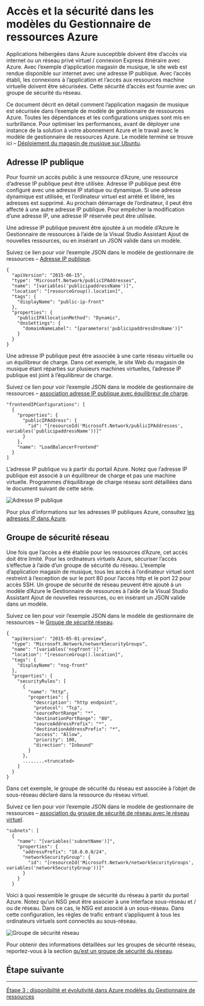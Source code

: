 <properties
   pageTitle="Accès et sécurité dans modèles de gestionnaire de ressources Azure | Microsoft Azure" 
   description="Didacticiel de DotNet Core Azure VM"
   services="virtual-machines-linux"
   documentationCenter="virtual-machines"
   authors="neilpeterson"
   manager="timlt"
   editor="tysonn"
   tags="azure-service-management"/>

<tags
   ms.service="virtual-machines-linux"
   ms.devlang="na"
   ms.topic="article"
   ms.tgt_pltfrm="vm-linux"
   ms.workload="infrastructure"
   ms.date="09/21/2016"
   ms.author="nepeters"/>

# <a name="access-and-security-in-azure-resource-manager-templates"></a>Accès et la sécurité dans les modèles du Gestionnaire de ressources Azure

Applications hébergées dans Azure susceptible doivent être d’accès via internet ou un réseau privé virtuel / connexion Express itinéraire avec Azure. Avec l’exemple d’application magasin de musique, le site web est rendue disponible sur internet avec une adresse IP publique. Avec l’accès établi, les connexions à l’application et l’accès aux ressources machine virtuelle doivent être sécurisées. Cette sécurité d’accès est fournie avec un groupe de sécurité du réseau. 

Ce document décrit en détail comment l’application magasin de musique est sécurisée dans l’exemple de modèle de gestionnaire de ressources Azure. Toutes les dépendances et les configurations uniques sont mis en surbrillance. Pour optimiser les performances, avant de déployer une instance de la solution à votre abonnement Azure et le travail avec le modèle de gestionnaire de ressources Azure. Le modèle terminé se trouve ici – [Déploiement du magasin de musique sur Ubuntu](https://github.com/Microsoft/dotnet-core-sample-templates/tree/master/dotnet-core-music-linux).


## <a name="public-ip-address"></a>Adresse IP publique

Pour fournir un accès public à une ressource d’Azure, une ressource d’adresse IP publique peut être utilisée. Adresse IP publique peut être configuré avec une adresse IP statique ou dynamique. Si une adresse dynamique est utilisée, et l’ordinateur virtuel est arrêté et libéré, les adresses est supprimé. Au prochain démarrage de l’ordinateur, il peut être affecté à une autre adresse IP publique. Pour empêcher la modification d’une adresse IP, une adresse IP réservée peut être utilisée. 

Une adresse IP publique peuvent être ajoutée à un modèle d’Azure le Gestionnaire de ressources à l’aide de la Visual Studio Assistant Ajout de nouvelles ressources, ou en insérant un JSON valide dans un modèle. 

Suivez ce lien pour voir l’exemple JSON dans le modèle de gestionnaire de ressources – [Adresse IP publique](https://github.com/Microsoft/dotnet-core-sample-templates/blob/master/dotnet-core-music-linux/azuredeploy.json#L121).


```none
{
  "apiVersion": "2015-06-15",
  "type": "Microsoft.Network/publicIPAddresses",
  "name": "[variables('publicipaddressName')]",
  "location": "[resourceGroup().location]",
  "tags": {
    "displayName": "public-ip-front"
  },
  "properties": {
    "publicIPAllocationMethod": "Dynamic",
    "dnsSettings": {
      "domainNameLabel": "[parameters('publicipaddressDnsName')]"
    }
  }
}
```

Une adresse IP publique peut être associée à une carte réseau virtuelle ou un équilibreur de charge. Dans cet exemple, le site Web du magasin de musique étant réparties sur plusieurs machines virtuelles, l’adresse IP publique est joint à l’équilibreur de charge.

Suivez ce lien pour voir l’exemple JSON dans le modèle de gestionnaire de ressources – [association adresse IP publique avec équilibreur de charge](https://github.com/Microsoft/dotnet-core-sample-templates/blob/master/dotnet-core-music-linux/azuredeploy.json#L208).

```none
"frontendIPConfigurations": [
  {
    "properties": {
      "publicIPAddress": {
        "id": "[resourceId('Microsoft.Network/publicIPAddresses', variables('publicipaddressName'))]"
      }
    },
    "name": "LoadBalancerFrontend"
  }
]
```

L’adresse IP publique vu à partir du portail Azure. Notez que l’adresse IP publique est associé à un équilibreur de charge et pas une machine virtuelle. Programmes d’équilibrage de charge réseau sont détaillées dans le document suivant de cette série.

![Adresse IP publique](./media/virtual-machines-linux-dotnet-core/pubip.png)

Pour plus d’informations sur les adresses IP publiques Azure, consultez [les adresses IP dans Azure](../virtual-network/virtual-network-ip-addresses-overview-arm.md).

## <a name="network-security-group"></a>Groupe de sécurité réseau

Une fois que l’accès a été établie pour les ressources d’Azure, cet accès doit être limité. Pour les ordinateurs virtuels Azure, sécuriser l’accès s’effectue à l’aide d’un groupe de sécurité du réseau. L’exemple d’application magasin de musique, tous les accès à l’ordinateur virtuel sont restreint à l’exception de sur le port 80 pour l’accès http et le port 22 pour accès SSH. Un groupe de sécurité de réseau peuvent être ajouté à un modèle d’Azure le Gestionnaire de ressources à l’aide de la Visual Studio Assistant Ajout de nouvelles ressources, ou en insérant un JSON valide dans un modèle.

Suivez ce lien pour voir l’exemple JSON dans le modèle de gestionnaire de ressources – le [Groupe de sécurité réseau](https://github.com/Microsoft/dotnet-core-sample-templates/blob/master/dotnet-core-music-linux/azuredeploy.json#L68).

```none
{
  "apiVersion": "2015-05-01-preview",
  "type": "Microsoft.Network/networkSecurityGroups",
  "name": "[variables('nsgfront')]",
  "location": "[resourceGroup().location]",
  "tags": {
    "displayName": "nsg-front"
  },
  "properties": {
    "securityRules": [
      {
        "name": "http",
        "properties": {
          "description": "http endpoint",
          "protocol": "Tcp",
          "sourcePortRange": "*",
          "destinationPortRange": "80",
          "sourceAddressPrefix": "*",
          "destinationAddressPrefix": "*",
          "access": "Allow",
          "priority": 100,
          "direction": "Inbound"
        }
      },
      ........<truncated> 
    ]
  }
}
```

Dans cet exemple, le groupe de sécurité du réseau est associée à l’objet de sous-réseau déclaré dans la ressource du réseau virtuel. 

Suivez ce lien pour voir l’exemple JSON dans le modèle de gestionnaire de ressources – [association du groupe de sécurité de réseau avec le réseau virtuel](https://github.com/Microsoft/dotnet-core-sample-templates/blob/master/dotnet-core-music-linux/azuredeploy.json#L158).


```none
"subnets": [
  {
    "name": "[variables('subnetName')]",
    "properties": {
      "addressPrefix": "10.0.0.0/24",
      "networkSecurityGroup": {
        "id": "[resourceId('Microsoft.Network/networkSecurityGroups', variables('networkSecurityGroup'))]"
      }
    }
  }
```

Voici à quoi ressemble le groupe de sécurité du réseau à partir du portail Azure. Notez qu’un NSG peut être associer à une interface sous-réseau et / ou de réseau. Dans ce cas, le NSG est associé à un sous-réseau. Dans cette configuration, les règles de trafic entrant s’appliquent à tous les ordinateurs virtuels sont connectés au sous-réseau.

![Groupe de sécurité réseau](./media/virtual-machines-linux-dotnet-core/nsg.png)

Pour obtenir des informations détaillées sur les groupes de sécurité réseau, reportez-vous à la section [qu’est un groupe de sécurité du réseau]( https://azure.microsoft.com/documentation/articles/virtual-networks-nsg/).

## <a name="next-step"></a>Étape suivante

<hr>

[Étape 3 : disponibilité et évolutivité dans Azure modèles du Gestionnaire de ressources](./virtual-machines-linux-dotnet-core-4-availability-scale.md)
